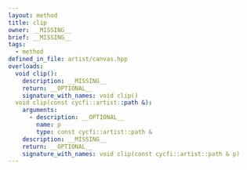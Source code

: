 ```yaml
---
layout: method
title: clip
owner: __MISSING__
brief: __MISSING__
tags:
  - method
defined_in_file: artist/canvas.hpp
overloads:
  void clip():
    description: __MISSING__
    return: __OPTIONAL__
    signature_with_names: void clip()
  void clip(const cycfi::artist::path &):
    arguments:
      - description: __OPTIONAL__
        name: p
        type: const cycfi::artist::path &
    description: __MISSING__
    return: __OPTIONAL__
    signature_with_names: void clip(const cycfi::artist::path & p)
---
```

